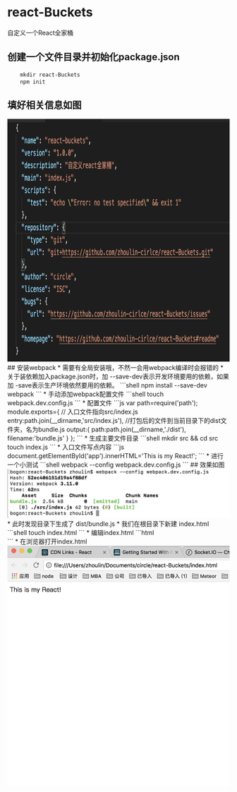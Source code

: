 # react-Buckets
自定义一个React全家桶

## 创建一个文件目录并初始化package.json
```shell
    mkdir react-Buckets 
    npm init  
```
## 填好相关信息如图
<img src="/public/image/package.png" width="550" height="550"/>
## 安装webpack
* 需要有全局安装哦，不然一会用webpack编译时会报错的
* 关于装依赖加入package.json时，加 --save-dev表示开发环境要用的依赖，如果加 -save表示生产环境依然要用的依赖。
```shell
    npm install --save-dev webpack
```
* 手动添加webpack配置文件
```shell
    touch webpack.dev.config.js
```
* 配置文件
```js
    var path=require('path');
    module.exports={
        // 入口文件指向src/index.js
        entry:path.join(__dirname,'src/index.js'),
        //打包后的文件到当前目录下的dist文件夹，名为bundle.js
        output:{
            path:path.join(__dirname,'./dist'),
            filename:'bundle.js'
        }
    };
```
* 生成主要文件目录
```shell
    mkdir src && cd src
    touch index.js
```
* 入口文件写点内容
```js
    document.getElementById('app').innerHTML='This is my React!';
```
* 进行一个小测试
```shell
    webpack --config webpack.dev.config.js
```
## 效果如图
<img src="/public/image/webpack.png" />
* 此时发现目录下生成了 dist/bundle.js
* 我们在根目录下新建 index.html
```shell
    touch index.html
```
* 编辑index.html
```html
<!DOCTYPE html>
<html lang="en">
<head>
    <meta charset="UTF-8">
    <meta name="viewport" content="width=device-width, initial-scale=1.0">
    <meta http-equiv="X-UA-Compatible" content="ie=edge">
    <title>Document</title>
</head>
<body>
    <div id="app"></div>
    <script type="text/javascript" src="./dist/bundle.js"></script>
</body>
</html>
```
* 在浏览器打开index.html
<img src="/public/image/react1.png" />


